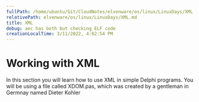```yaml
---
fullPath: /home/ubuntu/Git/CloudNotes/elvenware/os/linux/LinuxDays/XML.md
relativePath: elvenware/os/linux/LinuxDays/XML.md
title: XML
debug: aec has both but checking ELF code
creationLocalTime: 3/11/2022, 4:02:54 PM
---
```


<!-- toc -->
<!-- tocstop -->


<HTML>
<HEAD><TITLE>XML</TITLE>
	<script language="JavaScript" src="/charlie/libs/scripts/MeyerStyleSwitch.js" type="text/javascript"></script>  
	<!--#include virtual="../../scripts/HeaderInfo.html" -->
</HEAD>	

<BODY>
<H1>Working with XML </H1>

<P>In this section you will learn how to use XML in simple Delphi 
programs. You will be using a file called XDOM.pas, which was created by a 
gentleman in Germnay named Dieter Kohler </P>

</BODY> 
</HTML> 

